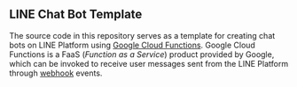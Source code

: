 ## LINE Chat Bot Template ##

The source code in this repository serves as a template for creating chat bots on LINE Platform using [Google Cloud Functions][1]. Google Cloud Functions is a FaaS (*Function as a Service*) product provided by Google, which can be invoked to receive user messages sent from the LINE Platform through [webhook][2] events.

[1]: <https://cloud.google.com/functions/docs/concepts/overview> "Google Cloud Functions"
[2]: <https://developers.line.biz/en/docs/messaging-api/receiving-messages> "LINE Webhook"
